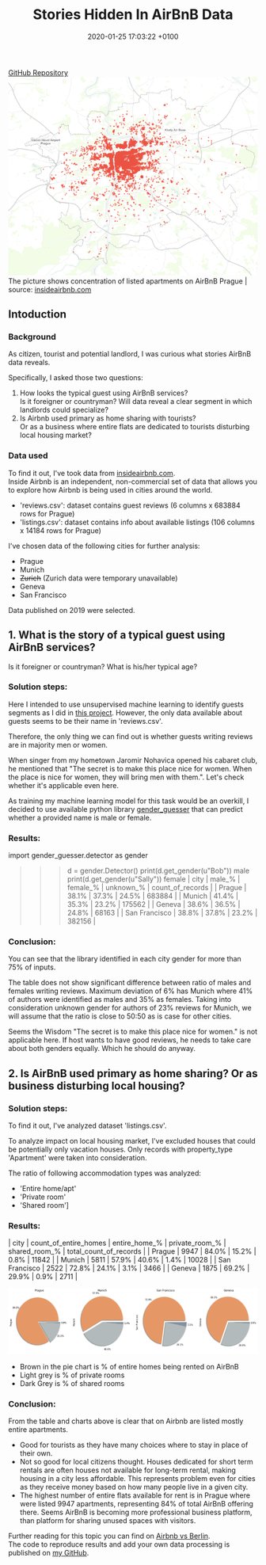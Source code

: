 ﻿---
layout: post
title:  "Stories Hidden In AirBnB Data"
date:   2020-01-25 17:03:22 +0100
categories: jekyll update
---
[GitHub Repository](https://github.com/JMarcan/stories_hidden_in_airbnb_data/)
![Entire Apartments Listed in AirBnB Prague](/assets/stories-hidden-in-airbnb-data/whole_apartments_listed_airbnb_Prague.png)
The picture shows concentration of listed apartments on AirBnB Prague | source: [insideairbnb.com](http://insideairbnb.com/get-the-data.html)

## Intoduction

### Background
As citizen, tourist and potential landlord, 
I was curious what stories AirBnB data reveals.

Specifically, I asked those two questions:
1. How looks the typical guest using AirBnB services? <br/>Is it foreigner or countryman? Will data reveal a clear segment in which landlords could specialize?
2. Is Airbnb used primary as home sharing with tourists?<br/> 
Or as a business where entire flats are dedicated to tourists disturbing local housing market?

### Data used
To find it out, I've took data from [insideairbnb.com](http://insideairbnb.com/get-the-data.html).<br/>
Inside Airbnb is an independent, non-commercial set of data that allows you to explore how Airbnb is being used in cities around the world.

- 'reviews.csv': dataset contains guest reviews (6 columns x 683884 rows for Prague)
- 'listings.csv': dataset contains info about available listings (106 columns x 14184 rows for Prague) 

I've chosen data of the following cities for further analysis:
- Prague
- Munich
- ~~Zurich~~ (Zurich data were temporary unavailable)
- Geneva
- San Francisco

Data published on 2019 were selected.

## 1. What is the story of a typical guest using AirBnB services?
Is it foreigner or countryman? What is his/her typical age?

### Solution steps:
Here I intended to use unsupervised machine learning to identify guests segments as I did in [this project](https://github.com/JMarcan/unsupervised_learning_customer_segments). However, the only data available about guests seems to be their name in 'reviews.csv'. 

Therefore, the only thing we can find out is whether guests writing reviews are in majority men or women. 

When singer from my hometown Jaromir Nohavica opened his cabaret club, he mentioned that "The secret is to make this place nice for women. When the place is nice for women, they will bring men with them.". Let's check whether it's applicable even here.

As training my machine learning model for this task would be an overkill,
I decided to use available python library [gender_guesser](https://pypi.org/project/gender-guesser/) that can predict whether a provided name is male or female.

### Results:
import gender_guesser.detector as gender
>>> d = gender.Detector()
>>> print(d.get_gender(u"Bob"))
male
>>> print(d.get_gender(u"Sally"))
female
| city | male_% | female_% | unknown_% | count_of_records |
| Prague | 38.1% | 37.3% | 24.5% | 683884 |
| Munich | 41.4% | 35.3% | 23.2% | 175562 |
| Geneva | 38.6% | 36.5% | 24.8% | 68163 |
| San Francisco | 38.8% | 37.8% | 23.2% | 382156 |

### Conclusion:
You can see that the library identified in each city gender for more than 75% of inputs.

The table does not show significant difference between ratio of males and females writing reviews. Maximum deviation of 6% has Munich where 41% of authors were identified as males and 35% as females. Taking into consideration unknown gender for authors of 23% reviews for Munich, we will assume that the ratio is close to 50:50 as is case for other cities.

Seems the Wisdom "The secret is to make this place nice for women." is not applicable here. If host wants to have good reviews, he needs to take care about both genders equally. Which he should do anyway.

## 2. Is AirBnB used primary as home sharing? Or as business disturbing local housing?

### Solution steps:
To find it out, I've analyzed dataset 'listings.csv'.

To analyze impact on local housing market, I've excluded houses that could be potentially only vacation houses.
Only records with property_type 'Apartment' were taken into consideration.

The ratio of following accommodation types was analyzed:
- 'Entire home/apt' 
- 'Private room' 
- 'Shared room']

### Results:

| city | count_of_entire_homes | entire_home_% | private_room_% | shared_room_% |  total_count_of_records |
| Prague | 9947 | 84.0% | 15.2% | 0.8% | 11842 |
| Munich | 5811 | 57.9% | 40.6% | 1.4% | 10028 |
| San Francisco | 2522 | 72.8% | 24.1% | 3.1% | 3466 |
| Geneva | 1875 | 69.2% | 29.9% | 0.9% | 2711 |

![Pie Chart for the Ratio of Entire Apartments](/assets/stories-hidden-in-airbnb-data/ratio_whole_apartment_rented.png)
- Brown in the pie chart is % of entire homes being rented on AirBnB
- Light grey is % of private rooms
- Dark Grey is % of shared rooms

### Conclusion:
From the table and charts above is clear that on Airbnb are listed mostly entire apartments.<br/>
- Good for tourists as they have many choices where to stay in place of their own.<br/> 
- Not so good for local citizens thought. 
Houses dedicated for short term rentals are often houses not available for long-term rental, making housing in a city less affordable.
This represents problem even for cities as they receive money based on how many people live in a given city.
- The highest number of entire flats available for rent is in Prague where were listed 9947 apartments,
representing 84% of total AirBnB offering there. Seems AirBnB is becoming more professional business platform, than platform for sharing unused spaces with visitors.

Further reading for this topic you can find on [Airbnb vs Berlin](http://airbnbvsberlin.com/).<br/> 
The code to reproduce results and add your own data processing is published on [my GitHub](https://github.com/JMarcan/stories_hidden_in_airbnb_data).

